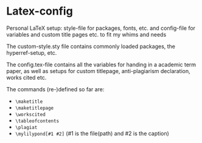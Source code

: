# Latex-config
Personal LaTeX setup: style-file for packages, fonts, etc. and config-file for variables and custom title pages etc. to fit my whims and needs

The custom-style.sty file contains commonly loaded packages, the hyperref-setup, etc.

The config.tex-file contains all the variables for handing in a academic term paper, as well as setups for custom titlepage, anti-plagiarism declaration, works cited etc.

The commands (re-)defined so far are:
- `\maketitle`
- `\maketitlepage`
- `\workscited`
- `\tableofcontents`
- `\plagiat`
- `\mylilypond[#1 #2]` (#1 is the file(path) and #2 is the caption)
